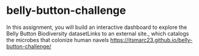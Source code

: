 # belly-button-challenge
In this assignment, you will build an interactive dashboard to explore the Belly Button Biodiversity datasetLinks to an external site., which catalogs the microbes that colonize human navels
https://itsmarc23.github.io/belly-button-challenge/
